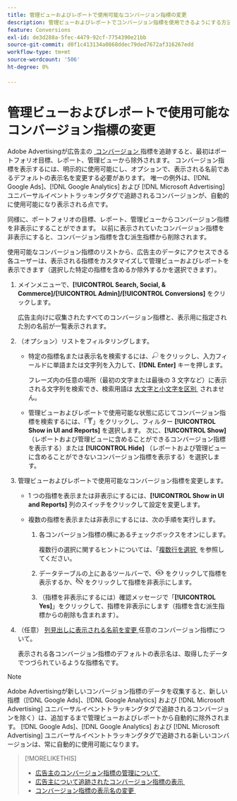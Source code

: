 ```yaml
---
title: 管理ビューおよびレポートで使用可能なコンバージョン指標の変更
description: 管理ビューおよびレポートでコンバージョン指標を使用できるようにする方法を説明します。
feature: Conversions
exl-id: de3d288a-5fec-4479-92cf-7754390e21bb
source-git-commit: d0f1c413134a0868ddec79ded7672af316267edd
workflow-type: tm+mt
source-wordcount: '506'
ht-degree: 0%

---
```


# 管理ビューおよびレポートで使用可能なコンバージョン指標の変更

Adobe Advertisingが広告主の [&#x200B; コンバージョン &#x200B;](/help/search-social-commerce/glossary.md#c-d) 指標を追跡すると、最初はポートフォリオ目標、レポート、管理ビューから除外されます。 コンバージョン指標を表示するには、明示的に使用可能にし、オプションで、表示される名前であるデフォルトの表示名を変更する必要があります。 唯一の例外は、[!DNL Google Ads]、[!DNL Google Analytics] および [!DNL Microsoft Advertising] ユニバーサルイベントトラッキングタグで追跡されるコンバージョンが、自動的に使用可能になり表示される点です。

同様に、ポートフォリオの目標、レポート、管理ビューからコンバージョン指標を非表示にすることができます。 以前に表示されていたコンバージョン指標を非表示にすると、コンバージョン指標を含む派生指標から削除されます。

使用可能なコンバージョン指標のリストから、広告主のデータにアクセスできる各ユーザーは、表示される指標をカスタマイズして管理ビューおよびレポートを表示できます（選択した特定の指標を含めるか除外するかを選択できます）。

1. メインメニューで、**[!UICONTROL Search, Social, & Commerce]/[!UICONTROL Admin]/[!UICONTROL Conversions]** をクリックします。

   広告主向けに収集されたすべてのコンバージョン指標と、表示用に指定された別の名前が一覧表示されます。

1. （オプション）リストをフィルタリングします。

   * 特定の指標名または表示名を検索するには、![&#x200B; 検索 &#x200B;](/help/search-social-commerce/assets/search.png " 検索 ") をクリックし、入力フィールドに単語または文字列を入力して、**[!DNL Enter]** キーを押します。

     フレーズ内の任意の場所（最初の文字または最後の 3 文字など）に表示される文字列を検索でき、検索用語は [&#x200B; 大文字と小文字を区別 &#x200B;](/help/search-social-commerce/glossary.md#c-d) されません。

   * 管理ビューおよびレポートで使用可能な状態に応じてコンバージョン指標を検索するには、「![&#x200B; フィルター &#x200B;](/help/search-social-commerce/assets/filter.png " フィルター ")」をクリックし、フィルター **[!UICONTROL Show in UI and Reports]** を選択します。 次に、**[!UICONTROL Show]** （レポートおよび管理ビューに含めることができるコンバージョン指標を表示する）または **[!UICONTROL Hide]** （レポートおよび管理ビューに含めることができないコンバージョン指標を表示する）を選択します。

1. 管理ビューおよびレポートで使用可能なコンバージョン指標を変更します。

   * 1 つの指標を表示または非表示にするには、**[!UICONTROL Show in UI and Reports]** 列のスイッチをクリックして設定を変更します。

   * 複数の指標を表示または非表示にするには、次の手順を実行します。

      1. 各コンバージョン指標の横にあるチェックボックスをオンにします。

         複数行の選択に関するヒントについては、「[&#x200B; 複数行を選択 &#x200B;](/help/search-social-commerce/common-tasks/navigation-editing-selection/multiple-rows-select.md) を参照してください。

      1. データテーブルの上にあるツールバーで、![&#x200B; 表示 &#x200B;](/help/search-social-commerce/assets/show.png " 表示 ") をクリックして指標を表示するか、![Hide](/help/search-social-commerce/assets/hide.png "Hide") をクリックして指標を非表示にします。

      1. （指標を非表示にするには）確認メッセージで「**[!UICONTROL Yes]**」をクリックして、指標を非表示にします（指標を含む派生指標からの削除も含まれます）。

1. （任意） [&#x200B; 列見出しに表示される名前を変更 &#x200B;](conversion-metric-edit-display-name.md) 任意のコンバージョン指標について。

   表示される各コンバージョン指標のデフォルトの表示名は、取得したデータでつづられているような指標名です。

>[!NOTE]
>
>Adobe Advertisingが新しいコンバージョン指標のデータを収集すると、新しい指標（[!DNL Google Ads]、[!DNL Google Analytics] および [!DNL Microsoft Advertising] ユニバーサルイベントトラッキングタグで追跡されるコンバージョンを除く）は、追加するまで管理ビューおよびレポートから自動的に除外されます。 [!DNL Google Ads]、[!DNL Google Analytics] および [!DNL Microsoft Advertising] ユニバーサルイベントトラッキングタグで追跡される新しいコンバージョンは、常に自動的に使用可能になります。

>[!MORELIKETHIS]
>
>* [&#x200B; 広告主のコンバージョン指標の管理について &#x200B;](conversion-metric-about.md)
>* [&#x200B; 広告主について追跡されたコンバージョン指標の表示 &#x200B;](conversion-metric-view-tracked.md)
>* [&#x200B; コンバージョン指標の表示名の変更 &#x200B;](conversion-metric-edit-display-name.md)
